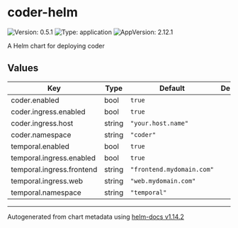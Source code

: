 # coder-helm

![Version: 0.5.1](https://img.shields.io/badge/Version-0.5.1-informational?style=flat-square) ![Type: application](https://img.shields.io/badge/Type-application-informational?style=flat-square) ![AppVersion: 2.12.1](https://img.shields.io/badge/AppVersion-2.12.1-informational?style=flat-square)

A Helm chart for deploying coder

## Values

| Key | Type | Default | Description |
|-----|------|---------|-------------|
| coder.enabled | bool | `true` |  |
| coder.ingress.enabled | bool | `true` |  |
| coder.ingress.host | string | `"your.host.name"` |  |
| coder.namespace | string | `"coder"` |  |
| temporal.enabled | bool | `true` |  |
| temporal.ingress.enabled | bool | `true` |  |
| temporal.ingress.frontend | string | `"frontend.mydomain.com"` |  |
| temporal.ingress.web | string | `"web.mydomain.com"` |  |
| temporal.namespace | string | `"temporal"` |  |

----------------------------------------------
Autogenerated from chart metadata using [helm-docs v1.14.2](https://github.com/norwoodj/helm-docs/releases/v1.14.2)

